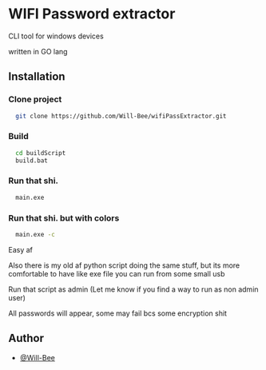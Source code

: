 
# WIFI Password extractor

CLI tool for windows devices

written in GO lang
## Installation

### Clone project

```bash
  git clone https://github.com/Will-Bee/wifiPassExtractor.git
```

### Build

```bash
  cd buildScript
  build.bat
```

### Run that shi.

```bash
  main.exe
```

### Run that shi. but with colors

```bash
  main.exe -c
```


Easy af

Also there is my old af python script doing the same stuff, but its more comfortable to have like exe file you can run from some small usb

Run that script as admin (Let me know if you find a way to run as non admin user)

All passwords will appear, some may fail bcs some encryption shit
## Author

- [@Will-Bee](https://github.com/Will-Bee)
